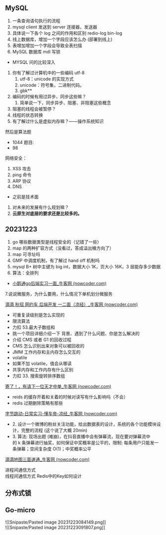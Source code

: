 ## MySQL

1. 一条查询语句执行的流程
2. mysql client 发送到 server 连接器，发送器
3. 具体说一下各个 log 之间的作用和区别 redio-log bin-log
4. 线上数据库，增加一个字段应该怎么办 (部署到线上)
5. 表增加增加一个字段会导致全表扫描
6. MySQL 数据库 mdl 写锁

- MYSQL 问的比较深入

1. 你有了解过计算机中的一些编码 utf-8
	1. utf-8：unicode 的实现方式
	2. unicode：符号集，二进制代码。
	3. gbk**
2. 编码的时候有用过异步、同步这些嘛？
	1. 简单说一下，同步异步、阻塞、非阻塞这些概念
3. 阻塞的线程会被暂停？
4. 线程的状态转换
5. 有了解过什么是虚拟内存嘛？——操作系统知识

然后是算法题

- 1044 题目:
- 98

网络安全：

1. XSS 攻击
2. ping 命令
3. ARP 协议
4. DNS

- 之前是技术面

1. 对未来的发展有什么规划嘛？
2. **云原生对底层的要求还是比较多的。**

## 20231223

1. go 哪些数据类型是线程安全的（记错了一些）
2. map 的两种扩容方式（没看过，答成溢出桶方向了）
3. map 可寻址吗
4. GMP 中调度机制，有了解过 hand off 机制吗
5. mysql B+ 树中主键为 big int，数据大小 1K，页大小 16K，3 层能存多少数据
6. 算法：全排列

- [小鹅通go后端实习一面_牛客网 (nowcoder.com)](https://www.nowcoder.com/feed/main/detail/ff9f58613dd84e9f9ddc62eb0d531435?sourceSSR=search)

7.说说微服务，为什么要用，什么情况下单机划分微服务

[滴滴 秋招 网约车 后端开发 一二面（凉经）_牛客网 (nowcoder.com)](https://www.nowcoder.com/discuss/567296604001009664?sourceSSR=search)

- 可重复读级别是怎么实现的
- 限流算法
- 力扣 53.最大子数组和
- 挑一个项目详细介绍一下 背景、遇到了什么问题、你是怎么解决的
- 介绍 CMS 或者 G1 的回收过程
- CMS 怎么识别出来对象可以被回收的
- JMM 工作内存和主内存怎么交互的
- volatile
- 如果不加 volatile，值会从哪读
- 共享内存和工作内存有什么区别
- 力扣 33. 搜索旋转排序数组

[寄了！，有请下一位天才中单_牛客网 (nowcoder.com)](https://www.nowcoder.com/discuss/567019741512990720?sourceSSR=search)

- reids 的缓存开着和关着的时候对读写有什么影响吗（不会）
- redis 过期删除策略有那些

[字节跳动-日常实习-懂车帝-凉经_牛客网 (nowcoder.com)](https://www.nowcoder.com/feed/main/detail/379d8c08c9294cbb93b96929e0f0af26?sourceSSR=search)

- 2. 设计一个微博的粉丝关注功能，给出数据表的设计，系统的各个功能模块设计，完整的流程 (这个说了大概 20min)
- 3. 算法: 现场出题 (难崩)，在抖音直播中会有弹幕流，现在要对弹幕流中的 k 条弹幕进行抽奖，如何保证中奖概率是公平的，限制: 每条用户只能发一条弹幕；空间复杂度 O(1)；中奖概率公平

[滴滴地图三面速通_牛客网 (nowcoder.com)](https://www.nowcoder.com/feed/main/detail/10340b068c664dc7b4a6155609de5e72?sourceSSR=search)

进程间通信方式  
线程间通信方式
Redis中的Key如何设计

## 分布式锁

## Go-micro

![[Snipaste/Pasted image 20231223084149.png]]  
![[Snipaste/Pasted image 20231223091807.png]]
